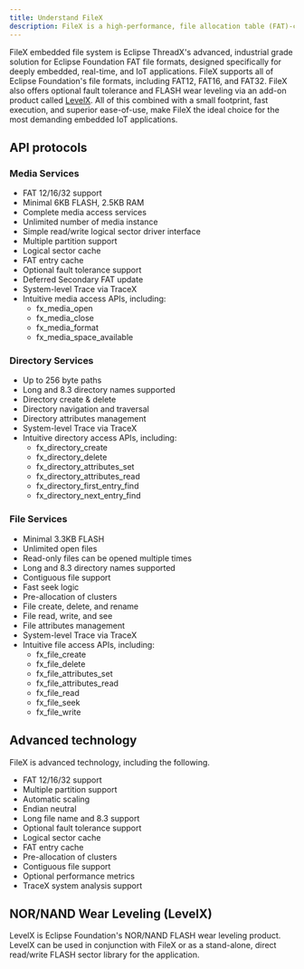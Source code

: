 ```yaml
---
title: Understand FileX
description: FileX is a high-performance, file allocation table (FAT)-compatible file system that's fully integrated with ThreadX and available for all supported processors. Like ThreadX, FileX is designed to have a small footprint and high performance, making it ideal for today's deeply embedded applications that require file management operations. FileX supports most physical media, including RAM, USBX, SD CARD, and NAND/NOR flash memories via LevelX.
---
```



FileX embedded file system is Eclipse ThreadX's advanced, industrial grade solution for Eclipse Foundation FAT file formats, designed specifically for deeply embedded, real-time, and IoT applications. FileX supports all of Eclipse Foundation's file formats, including FAT12, FAT16, and FAT32. FileX also offers optional fault tolerance and FLASH wear leveling via an add-on product called [LevelX](../levelx). All of this combined with a small footprint, fast execution, and superior ease-of-use, make FileX the ideal choice for the most demanding embedded IoT applications.

## API protocols

### Media Services

- FAT 12/16/32 support
- Minimal 6KB FLASH, 2.5KB RAM
- Complete media access services
- Unlimited number of media instance
- Simple read/write logical sector driver interface
- Multiple partition support
- Logical sector cache
- FAT entry cache
- Optional fault tolerance support
- Deferred Secondary FAT update
- System-level Trace via TraceX
- Intuitive media access APIs, including:
  - fx_media_open
  - fx_media_close
  - fx_media_format
  - fx_media_space_available

### Directory Services

- Up to 256 byte paths
- Long and 8.3 directory names supported
- Directory create & delete
- Directory navigation and traversal
- Directory attributes management
- System-level Trace via TraceX
- Intuitive directory access APIs, including:
  - fx_directory_create
  - fx_directory_delete
  - fx_directory_attributes_set
  - fx_directory_attributes_read
  - fx_directory_first_entry_find
  - fx_directory_next_entry_find

### File Services

- Minimal 3.3KB FLASH
- Unlimited open files
- Read-only files can be opened multiple times
- Long and 8.3 directory names supported
- Contiguous file support
- Fast seek logic
- Pre-allocation of clusters
- File create, delete, and rename
- File read, write, and see
- File attributes management
- System-level Trace via TraceX
- Intuitive file access APIs, including:
  - fx_file_create
  - fx_file_delete
  - fx_file_attributes_set
  - fx_file_attributes_read
  - fx_file_read
  - fx_file_seek
  - fx_file_write

## Advanced technology

FileX is advanced technology, including the following.

- FAT 12/16/32 support
- Multiple partition support
- Automatic scaling
- Endian neutral
- Long file name and 8.3 support
- Optional fault tolerance support
- Logical sector cache
- FAT entry cache
- Pre-allocation of clusters
- Contiguous file support
- Optional performance metrics
- TraceX system analysis support

## NOR/NAND Wear Leveling (LevelX)

LevelX is Eclipse Foundation's NOR/NAND FLASH wear leveling product. LevelX can be used in conjunction with FileX or as a stand-alone, direct read/write FLASH sector library for the application.
